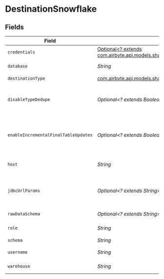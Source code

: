 # DestinationSnowflake


## Fields

| Field                                                                                                                                                                                                                                                                              | Type                                                                                                                                                                                                                                                                               | Required                                                                                                                                                                                                                                                                           | Description                                                                                                                                                                                                                                                                        | Example                                                                                                                                                                                                                                                                            |
| ---------------------------------------------------------------------------------------------------------------------------------------------------------------------------------------------------------------------------------------------------------------------------------- | ---------------------------------------------------------------------------------------------------------------------------------------------------------------------------------------------------------------------------------------------------------------------------------- | ---------------------------------------------------------------------------------------------------------------------------------------------------------------------------------------------------------------------------------------------------------------------------------- | ---------------------------------------------------------------------------------------------------------------------------------------------------------------------------------------------------------------------------------------------------------------------------------- | ---------------------------------------------------------------------------------------------------------------------------------------------------------------------------------------------------------------------------------------------------------------------------------- |
| `credentials`                                                                                                                                                                                                                                                                      | [Optional<? extends com.airbyte.api.models.shared.AuthorizationMethod>](../../models/shared/AuthorizationMethod.md)                                                                                                                                                                | :heavy_minus_sign:                                                                                                                                                                                                                                                                 | N/A                                                                                                                                                                                                                                                                                |                                                                                                                                                                                                                                                                                    |
| `database`                                                                                                                                                                                                                                                                         | *String*                                                                                                                                                                                                                                                                           | :heavy_check_mark:                                                                                                                                                                                                                                                                 | Enter the name of the <a href="https://docs.snowflake.com/en/sql-reference/ddl-database.html#database-schema-share-ddl">database</a> you want to sync data into                                                                                                                    | AIRBYTE_DATABASE                                                                                                                                                                                                                                                                   |
| `destinationType`                                                                                                                                                                                                                                                                  | [com.airbyte.api.models.shared.DestinationSnowflakeSnowflake](../../models/shared/DestinationSnowflakeSnowflake.md)                                                                                                                                                                | :heavy_check_mark:                                                                                                                                                                                                                                                                 | N/A                                                                                                                                                                                                                                                                                |                                                                                                                                                                                                                                                                                    |
| `disableTypeDedupe`                                                                                                                                                                                                                                                                | *Optional<? extends Boolean>*                                                                                                                                                                                                                                                      | :heavy_minus_sign:                                                                                                                                                                                                                                                                 | Disable Writing Final Tables. WARNING! The data format in _airbyte_data is likely stable but there are no guarantees that other metadata columns will remain the same in future versions                                                                                           |                                                                                                                                                                                                                                                                                    |
| `enableIncrementalFinalTableUpdates`                                                                                                                                                                                                                                               | *Optional<? extends Boolean>*                                                                                                                                                                                                                                                      | :heavy_minus_sign:                                                                                                                                                                                                                                                                 | When enabled your data will load into your final tables incrementally while your data is still being synced. When Disabled (the default), your data loads into your final tables once at the end of a sync. Note that this option only applies if you elect to create Final tables |                                                                                                                                                                                                                                                                                    |
| `host`                                                                                                                                                                                                                                                                             | *String*                                                                                                                                                                                                                                                                           | :heavy_check_mark:                                                                                                                                                                                                                                                                 | Enter your Snowflake account's <a href="https://docs.snowflake.com/en/user-guide/admin-account-identifier.html#using-an-account-locator-as-an-identifier">locator</a> (in the format <account_locator>.<region>.<cloud>.snowflakecomputing.com)                                    | accountname.us-east-2.aws.snowflakecomputing.com                                                                                                                                                                                                                                   |
| `jdbcUrlParams`                                                                                                                                                                                                                                                                    | *Optional<? extends String>*                                                                                                                                                                                                                                                       | :heavy_minus_sign:                                                                                                                                                                                                                                                                 | Enter the additional properties to pass to the JDBC URL string when connecting to the database (formatted as key=value pairs separated by the symbol &). Example: key1=value1&key2=value2&key3=value3                                                                              |                                                                                                                                                                                                                                                                                    |
| `rawDataSchema`                                                                                                                                                                                                                                                                    | *Optional<? extends String>*                                                                                                                                                                                                                                                       | :heavy_minus_sign:                                                                                                                                                                                                                                                                 | The schema to write raw tables into (default: airbyte_internal)                                                                                                                                                                                                                    |                                                                                                                                                                                                                                                                                    |
| `role`                                                                                                                                                                                                                                                                             | *String*                                                                                                                                                                                                                                                                           | :heavy_check_mark:                                                                                                                                                                                                                                                                 | Enter the <a href="https://docs.snowflake.com/en/user-guide/security-access-control-overview.html#roles">role</a> that you want to use to access Snowflake                                                                                                                         | AIRBYTE_ROLE                                                                                                                                                                                                                                                                       |
| `schema`                                                                                                                                                                                                                                                                           | *String*                                                                                                                                                                                                                                                                           | :heavy_check_mark:                                                                                                                                                                                                                                                                 | Enter the name of the default <a href="https://docs.snowflake.com/en/sql-reference/ddl-database.html#database-schema-share-ddl">schema</a>                                                                                                                                         | AIRBYTE_SCHEMA                                                                                                                                                                                                                                                                     |
| `username`                                                                                                                                                                                                                                                                         | *String*                                                                                                                                                                                                                                                                           | :heavy_check_mark:                                                                                                                                                                                                                                                                 | Enter the name of the user you want to use to access the database                                                                                                                                                                                                                  | AIRBYTE_USER                                                                                                                                                                                                                                                                       |
| `warehouse`                                                                                                                                                                                                                                                                        | *String*                                                                                                                                                                                                                                                                           | :heavy_check_mark:                                                                                                                                                                                                                                                                 | Enter the name of the <a href="https://docs.snowflake.com/en/user-guide/warehouses-overview.html#overview-of-warehouses">warehouse</a> that you want to sync data into                                                                                                             | AIRBYTE_WAREHOUSE                                                                                                                                                                                                                                                                  |